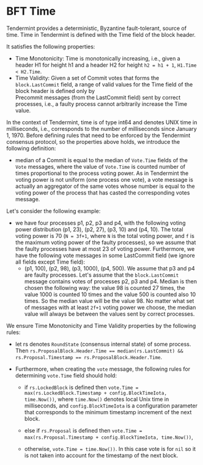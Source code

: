 # BFT Time

Tendermint provides a deterministic, Byzantine fault-tolerant, source of time.
Time in Tendermint is defined with the Time field of the block header.

It satisfies the following properties:

- Time Monotonicity: Time is monotonically increasing, i.e., given
a header H1 for height h1 and a header H2 for height `h2 = h1 + 1`, `H1.Time < H2.Time`.
- Time Validity: Given a set of Commit votes that forms the `block.LastCommit` field, a range of
valid values for the Time field of the block header is defined only by  
Precommit messages (from the LastCommit field) sent by correct processes, i.e., 
a faulty process cannot arbitrarily increase the Time value.  

In the context of Tendermint, time is of type int64 and denotes UNIX time in milliseconds, i.e.,
corresponds to the number of milliseconds since January 1, 1970. Before defining rules that need to be enforced by the
Tendermint consensus protocol, so the properties above holds, we introduce the following definition:

- median of a Commit is equal to the median of `Vote.Time` fields of the `Vote` messages,
where the value of `Vote.Time` is counted number of times proportional to the process voting power. As in Tendermint
the voting power is not uniform (one process one vote), a vote message is actually an aggregator of the same votes whose 
number is equal to the voting power of the process that has casted the corresponding votes message.

Let's consider the following example:
 - we have four processes p1, p2, p3 and p4, with the following voting power distribution (p1, 23), (p2, 27), (p3, 10)
and (p4, 10). The total voting power is 70 (`N = 3f+1`, where `N` is the total voting power, and `f` is the maximum voting 
power of the faulty processes), so we assume that the faulty processes have at most 23 of voting power. 
Furthermore, we have the following vote messages in some LastCommit field (we ignore all fields except Time field): 
      - (p1, 100), (p2, 98), (p3, 1000), (p4, 500). We assume that p3 and p4 are faulty processes. Let's assume that the 
      `block.LastCommit` message contains votes of processes p2, p3 and p4. Median is then chosen the following way: 
      the value 98 is counted 27 times, the value 1000 is counted 10 times and the value 500 is counted also 10 times. 
      So the median value will be the value 98. No matter what set of messages with at least `2f+1` voting power we 
      choose, the median value will always be between the values sent by correct processes.   

We ensure Time Monotonicity and Time Validity properties by the following rules: 
  
- let rs denotes `RoundState` (consensus internal state) of some process. Then 
`rs.ProposalBlock.Header.Time == median(rs.LastCommit) &&
rs.Proposal.Timestamp == rs.ProposalBlock.Header.Time`.

- Furthermore, when creating the `vote` message, the following rules for determining `vote.Time` field should hold: 

    - if `rs.LockedBlock` is defined then
    `vote.Time = max(rs.LockedBlock.Timestamp + config.BlockTimeIota, time.Now())`, where `time.Now()` 
        denotes local Unix time in milliseconds, and `config.BlockTimeIota` is a configuration parameter that corresponds
        to the minimum timestamp increment of the next block.
        
    - else if `rs.Proposal` is defined then 
    `vote.Time = max(rs.Proposal.Timestamp + config.BlockTimeIota, time.Now())`,
    
    - otherwise, `vote.Time = time.Now())`. In this case vote is for `nil` so it is not taken into account for 
    the timestamp of the next block. 
